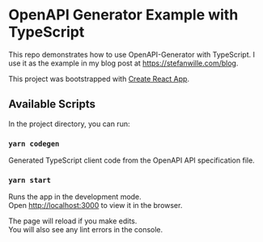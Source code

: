 # OpenAPI Generator Example with TypeScript

This repo demonstrates how to use OpenAPI-Generator with TypeScript. I use it as the example in my blog post at
https://stefanwille.com/blog.

This project was bootstrapped with [Create React App](https://github.com/facebook/create-react-app).

## Available Scripts

In the project directory, you can run:

### `yarn codegen`

Generated TypeScript client code from the OpenAPI API specification file.

### `yarn start`

Runs the app in the development mode.\
Open [http://localhost:3000](http://localhost:3000) to view it in the browser.

The page will reload if you make edits.\
You will also see any lint errors in the console.

